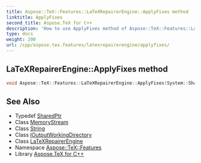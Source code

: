```yaml
---
title: Aspose::TeX::Features::LaTeXRepairerEngine::ApplyFixes method
linktitle: ApplyFixes
second_title: Aspose.TeX for C++
description: 'How to use ApplyFixes method of Aspose::TeX::Features::LaTeXRepairerEngine class in C++.'
type: docs
weight: 200
url: /cpp/aspose.tex.features/latexrepairerengine/applyfixes/
---
```

## LaTeXRepairerEngine::ApplyFixes method




```cpp
void Aspose::TeX::Features::LaTeXRepairerEngine::ApplyFixes(System::SharedPtr<System::IO::MemoryStream> stream, System::String fixedFileName, System::SharedPtr<Aspose::TeX::IO::IOutputWorkingDirectory> outputDirectory)
```

## See Also

* Typedef [SharedPtr](../../../system/sharedptr/)
* Class [MemoryStream](../../../system.io/memorystream/)
* Class [String](../../../system/string/)
* Class [IOutputWorkingDirectory](../../../aspose.tex.io/ioutputworkingdirectory/)
* Class [LaTeXRepairerEngine](../)
* Namespace [Aspose::TeX::Features](../../)
* Library [Aspose.TeX for C++](../../../)

